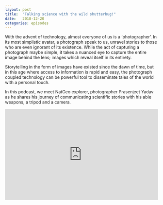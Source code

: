 ```yaml
---
layout: post
title:  "Talking science with the wild shutterbug!"
date:   2018-12-20
categories: episodes
---
```

With the advent of technology, almost everyone of us is a ‘photographer’. In its most simplistic avatar, a photograph speak to us, unravel stories to those who are even ignorant of its existence. While the act of capturing a photograph maybe simple, it takes a nuanced eye to capture the entire image behind the lens; images which reveal itself in its entirety.

Storytelling in the form of images have existed since the dawn of time, but in this age where access to information is rapid and easy, the photograph coupled technology can be powerful tool to disseminate tales of the world with a personal touch. 

In this podcast, we meet NatGeo explorer, photographer Prasenjeet Yadav as he shares his journey of communicating scientific stories with his able weapons,  a tripod and a camera.

<iframe width="100%" height="300" scrolling="no" frameborder="no" allow="autoplay" src="https://w.soundcloud.com/player/?url=https%3A//api.soundcloud.com/users/557795109&color=%23ff5500&auto_play=false&hide_related=false&show_comments=true&show_user=true&show_reposts=false&show_artwork=false&show_teaser=true&visual=true" ></iframe>


